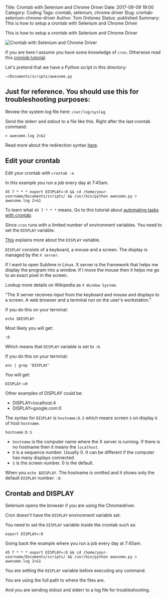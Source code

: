 Title: Crontab with Selenium and Chrome Driver
Date: 2017-09-09 19:00
Category: Coding
Tags: crontab, selenium, chrome driver
Slug: crontab-selenium-chrome-driver
Author: Tom Ordonez
Status: published
Summary: This is how to setup a crontab with Selenium and Chrome Driver

This is how to setup a crontab with Selenium and Chrome Driver

![Crontab with Selenium and Chrome Driver]({filename}/images/crontab-selenium-chrome-driver.jpg)

If you are here I assume you have some knowledge of `cron`. Otherwise read this <a href="https://www.tomordonez.com/automating-tasks-crontab.html">cronjob tutorial</a>.

Let's pretend that we have a Python script in this directory:

    ~/Documents/scripts/awesome.py

## Just for reference. You should use this for troubleshooting purposes:

Review the system log file here: `/var/log/syslog`

Send the stderr and stdout to a file like this. Right after the last crontab command:

    > awesome.log 2>&1

Read more about the redirection syntax <a href="http://tldp.org/LDP/abs/html/io-redirection.html" target="_blank">here</a>.

## Edit your crontab

Edit your crontab with `crontab -e`

In this example you run a job every day at 7:45am.

    45 7 * * * export DISPLAY=:0 && cd /home/your-username/Documents/scripts/ && /usr/bin/python awesome.py > awesome.log 2>&1

To learn what `45 7 * * *` means. Go to this tutorial about <a href="https://www.tomordonez.com/automating-tasks-crontab.html">automating tasks with crontab</a>.

Since `cron` runs with a limited number of environment variables. You need to set the `DISPLAY` variable.

<a href="http://askubuntu.com/questions/432255/what-is-display-environment-variable" target="_blank">This</a> explains more about the `DISPLAY` variable.

`DISPLAY` consists of a keyboard, a mouse and a screen. The display is managed by the `X server`.

If I want to open Sublime in Linux. X server is the framework that helps me display the program into a window. If I move the mouse then it helps me go to an exact pixel in the screen.

Lookup more details on Wikipedia as `X Window System`.

"The X server receives input from the keyboard and mouse and displays to a screen. A web browser and a terminal run on the user's workstation."

If you do this on your terminal:

    echo $DISPLAY

Most likely you will get:

    :0

Which means that `DISPLAY` variable is set to `:0`.

If you do this on your terminal:

    env | grep 'DISPLAY'

You will get:

    DISPLAY:=0
    
Other examples of DISPLAY could be:

* DISPLAY=localhost:4
* DISPLAY=google.com:0

The syntax for `DISPLAY` is `hostname:D.S` which means screen `S` on display `D` of host `hostname`.

    hostname:D.S

* `hostname` is the computer name where the X server is running. If there is no hostname then it means the `localhost`.
* `D` is a sequence number. Usually 0. It can be different if the computer has many displays connected.
* `S` is the screen number. 0 is the default.

When you `echo $DISPLAY`. The hostname is omitted and it shows only the default `DISPLAY` number: `:0`.

## Crontab and DISPLAY

Selenium opens the browser if you are using the Chromedriver.

Cron doesn't have the `DISPLAY` environment variable set.

You need to set the `DISPLAY` variable inside the crontab such as:

    export DISPLAY=:0

Going back the example where you run a job every day at 7:45am.

    45 7 * * * export DISPLAY=:0 && cd /home/your-username/Documents/scripts/ && /usr/bin/python awesome.py > awesome.log 2>&1

You are setting the `DISPLAY` variable before executing any command.

You are using the full path to where the files are.

And you are sending stdout and stderr to a log file for troubleshooting.

